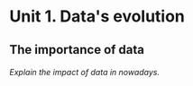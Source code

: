 # Unit 1. Data's evolution

## The importance of data

###### Explain the impact of data in nowadays.
